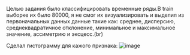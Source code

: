 Целью задания было классифицировать временные ряды.В train выборке их было 80000, я не смог их визуализировать и выделил из первоначальных данных данные такие как: среднее, дисперсию, среднеквадратичное отклонение, минимальное и максимальное значение, ассиметрию и эксцесс.(br)

Сделал гистограмму для кажого признака:
![image](https://github.com/user-attachments/assets/e72e03df-4848-4c25-8a85-e2b84b5c5fe2)
